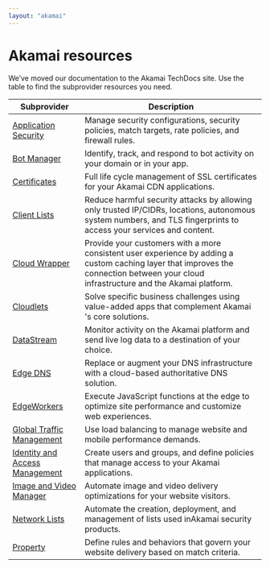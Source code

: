 ```yaml
---
layout: "akamai"
---
```


# Akamai resources

We’ve moved our documentation to the Akamai TechDocs site. Use the table to find the subprovider resources you need.

| Subprovider                                                                                     | Description                                                                                          |
|-------------------------------------------------------------------------------------------------|------------------------------------------------------------------------------------------------------|
| [Application Security](https://techdocs.akamai.com/terraform/v5.6/docs/appsec-resources)        | Manage security configurations, security policies, match targets, rate policies, and firewall rules. |
| [Bot Manager](https://techdocs.akamai.com/terraform/v5.6/docs/botman-resources)                 | Identify, track, and respond to bot activity on your domain or in your app.                          |
| [Certificates](https://techdocs.akamai.com/terraform/v5.6/docs/cps-resources)                   | Full life cycle management of SSL certificates for your ​Akamai​ CDN applications.                   |
| [Client Lists](https://techdocs.akamai.com/terraform/v5.6/docs/cli-resources)                   |Reduce harmful security attacks by allowing only trusted IP/CIDRs, locations, autonomous system numbers, and TLS fingerprints to access your services and content.|
| [Cloud Wrapper](https://techdocs.akamai.com/terraform/v5.6/docs/cw-resources)                   | Provide your customers with a more consistent user experience by adding a custom caching layer that improves the connection between your cloud infrastructure and the Akamai platform.|
| [Cloudlets](https://techdocs.akamai.com/terraform/v5.6/docs/cl-resources)                       | Solve specific business challenges using value-added apps that complement ​Akamai​'s core solutions. |
| [DataStream](https://techdocs.akamai.com/terraform/v5.6/docs/ds-resources)                      | Monitor activity on the ​Akamai​ platform and send live log data to a destination of your choice.    |
| [Edge DNS](https://techdocs.akamai.com/terraform/v5.6/docs/edns-resources)                      | Replace or augment your DNS infrastructure with a cloud-based authoritative DNS solution.            |
| [EdgeWorkers](https://techdocs.akamai.com/terraform/v5.6/docs/ew-resources)                     | Execute JavaScript functions at the edge to optimize site performance and customize web experiences. |
| [Global Traffic Management](https://techdocs.akamai.com/terraform/v5.6/docs/gtm-resources)      | Use load balancing to manage website and mobile performance demands.                                 |
| [Identity and Access Management](https://techdocs.akamai.com/terraform/v5.6/docs/iam-resources) | Create users and groups, and define policies that manage access to your Akamai applications.         |
| [Image and Video Manager](https://techdocs.akamai.com/terraform/v5.6/docs/ivm-resources)        | Automate image and video delivery optimizations for your website visitors.                           |
| [Network Lists](https://techdocs.akamai.com/terraform/v5.6/docs/nl-resources)                   | Automate the creation, deployment, and management of lists used in ​Akamai​ security products.       |
| [Property](https://techdocs.akamai.com/terraform/v5.6/docs/pm-resources)                        | Define rules and behaviors that govern your website delivery based on match criteria.                |
